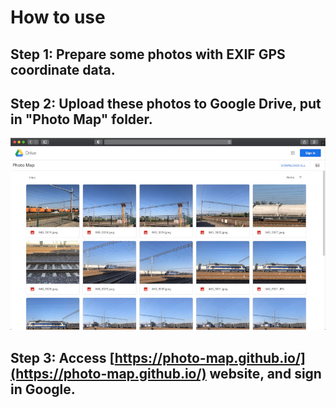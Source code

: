 # How to use

## Step 1: Prepare some photos with EXIF GPS coordinate data.

## Step 2: Upload these photos to Google Drive, put in "Photo Map" folder.

![](photos-in-google-drive.jpg)

## Step 3: Access [https://photo-map.github.io/](https://photo-map.github.io/) website, and sign in Google.
